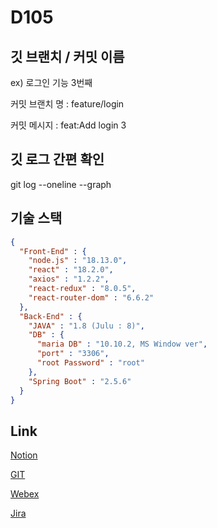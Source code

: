 # D105



## 깃 브랜치 / 커밋 이름

ex) 로그인 기능 3번째 

커밋 브랜치 명 : feature/login 

커밋 메시지 : feat:Add login 3

## 깃 로그 간편 확인

git log --oneline --graph

## 기술 스택



```json
{
  "Front-End" : {
    "node.js" : "18.13.0",
    "react" : "18.2.0",
    "axios" : "1.2.2",
    "react-redux" : "8.0.5",
    "react-router-dom" : "6.6.2"
  },
  "Back-End" : {
    "JAVA" : "1.8 (Julu : 8)",
    "DB" : { 
      "maria DB" : "10.10.2, MS Window ver",
      "port" : "3306", 
      "root Password" : "root"
    },
    "Spring Boot" : "2.5.6"
  }
}
```

## Link

[Notion](https://www.notion.so/D105-a32f3c0d0d6644bbaa9afed10fb68d7f)

[GIT](https://lab.ssafy.com/s08-webmobile1-sub2/S08P12D105)

[Webex](https://ssafyclass.webex.com/meet/bingbang809w)

[Jira](https://ssafy.atlassian.net/jira/software/c/projects/S08P12D105/boards/1336)